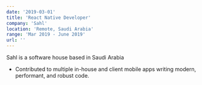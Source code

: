 ```yaml
---
date: '2019-03-01'
title: 'React Native Developer'
company: 'Sahl'
location: 'Remote, Saudi Arabia'
range: 'Mar 2019 - June 2019'
url: ''
---
```


Sahl is a software house based in Saudi Arabia

- Contributed to multiple in-house and client mobile apps writing modern,
  performant, and robust code.
